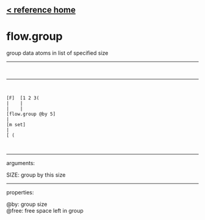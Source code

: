 [< reference home](index.html)
---

# flow.group


group data atoms in list of specified size

---

<br>


---


```


[F]  [1 2 3(
|    |
|    |
[flow.group @by 5]
|
[m set]
|
[ (

            
```

---
arguments:

SIZE: group by this size<br>

---
properties:

@by: group size<br>
@free: free space left in group<br>

